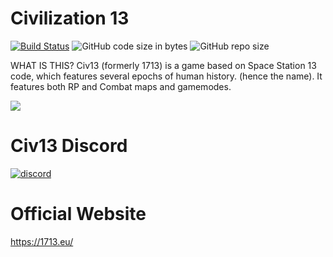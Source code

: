 # Civilization 13

[![Build Status](https://travis-ci.com/Civ13-SS13/Civ13.svg?branch=master)](https://travis-ci.com/Civ13-SS13/Civ13)
![GitHub code size in bytes](https://img.shields.io/github/languages/code-size/civ13-SS13/civ13.svg?style=flat)
![GitHub repo size](https://img.shields.io/github/repo-size/civ13-SS13/civ13.svg?style=flat)

WHAT IS THIS?
Civ13 (formerly 1713) is a game based on Space Station 13 code, which features several epochs of human history. (hence the name). It features both RP and Combat maps and gamemodes.

<kbd>
 <img src="https://i.imgur.com/napac0L.png">
</kbd>


# Civ13 Discord
[![discord](https://discordapp.com/api/guilds/468979034571931648/widget.png)](https://discord.gg/hBEtg4x)
# Official Website
https://1713.eu/
